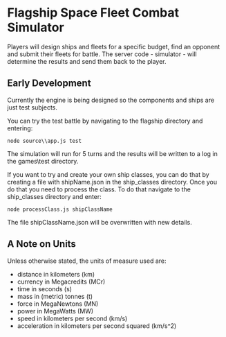 Flagship Space Fleet Combat Simulator
=====================================

Players will design ships and fleets for a specific budget, find an opponent and submit their fleets for battle.
The server code - simulator - will determine the results and send them back to the player.

Early Development
-----------------

Currently the engine is being designed so the components and ships are just test subjects.

You can try the test battle by navigating to the flagship directory and entering:

`node source\\app.js test`

The simulation will run for 5 turns and the results will be written to a log in the games\test directory.

If you want to try and create your own ship classes, you can do that by creating a file with shipName.json in the ship_classes directory.
Once you do that you need to process the class.  To do that navigate to the ship_classes directory and enter:

`node processClass.js shipClassName`

The file shipClassName.json will be overwritten with new details.

A Note on Units
---------------

Unless otherwise stated, the units of measure used are:

* distance in kilometers (km)
* currency in Megacredits (MCr)
* time in seconds (s)
* mass in (metric) tonnes (t)
* force in MegaNewtons (MN)
* power in MegaWatts (MW)
* speed in kilometers per second (km/s)
* acceleration in kilometers per second squared (km/s^2)
